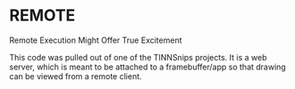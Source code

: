 # REMOTE
Remote Execution Might Offer True Excitement


This code was pulled out of one of the TINNSnips projects.  It is a web server, 
which is meant to be attached to a framebuffer/app so that drawing can be
viewed from a remote client.
